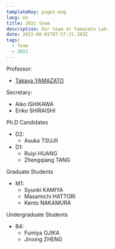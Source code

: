 ```yaml
---
templateKey: pages-eng
lang: en
title: 2021 team
description: Our team at Yamazato Lab.
date: 2021-08-01T07:57:21.383Z
tags:
  - Team
  - 2021
---
```


Professor:

- [Takaya YAMAZATO](/team/Takaya-Yamazato/)

Secretary:

- Aiko ISHIKAWA
- Eriko SHIRAISHI

Ph.D Candidates

- D2:
  - Asuka TSUJII
- D1:
  - Ruiyi HUANG
  - Zhengqiang TANG

Graduate Students

- M1:
  - Syunki KAMIYA
  - Masamichi HATTORI
  - Kento NAKAMURA

Undergraduate Students

- B4:
  - Fumiya OJIKA
  - Jinxing ZHENG
